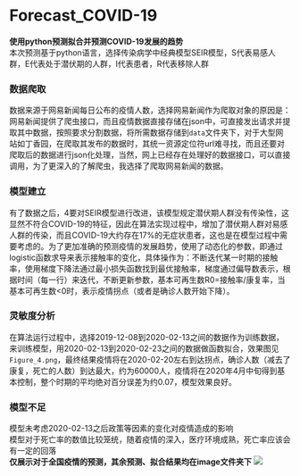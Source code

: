 # Forecast_COVID-19
**使用python预测拟合并预测COVID-19发展的趋势**<br>
本次预测基于python语言，选择传染病学中经典模型SEIR模型，S代表易感人群，E代表处于潜伏期的人群，I代表患者，R代表移除人群
### 数据爬取
数据来源于网易新闻每日公布的疫情人数，选择网易新闻作为爬取对象的原因是：网易新闻提供了爬虫接口，而且疫情数据直接存储在json中，可直接发出请求并提取其中数据，按照要求分割数据，将所需数据存储到`data`文件夹下，对于大型网站如丁香园，在爬取其发布的数据时，其统一资源定位符url难寻找，而且还要对爬取后的数据进行json化处理，当然，网上已经存在处理好的数据接口，可以直接调用，为了更深入的了解爬虫，我选择了爬取网易新闻的数据。<br>
### 模型建立
有了数据之后，4要对SEIR模型进行改进，该模型规定潜伏期人群没有传染性，这显然不符合COVID-19的特征，因此在算法实现过程中，增加了潜伏期人群对易感人群的传染，而且COVID-19大约存在17%的无症状患者，这也是在模型过程中需要考虑的。为了更加准确的预测疫情的发展趋势，使用了动态化的参数，即通过logistic函数求导来表示接触率的变化，具体操作为：不断迭代某一时期的接触率，使用梯度下降法通过最小损失函数找到最优接触率，梯度通过偏导数表示，根据时间（每一行）来迭代，不断更新参数，基本可再生数R0=接触率/康复率，当基本可再生数<0时，表示疫情拐点（或者是确诊人数开始下降）。
### 灵敏度分析
在算法运行过程中，选择2019-12-08到2020-02-13之间的数据作为训练数据，来训练模型，用2020-02-13到2020-02-23之间的数据做函数拟合，效果图见`Figure_4.png`，最终结果疫情将在2020-02-20左右到达拐点，确诊人数（减去了康复，死亡的人数）到达最大，约为60000人，疫情将在2020年4月中旬得到基本控制，整个时期的平均绝对百分误差为约0.07，模型效果良好。
### 模型不足
模型未考虑2020-02-13之后政策等因素的变化对疫情造成的影响<br>
模型对于死亡率的数值比较笼统，随着疫情的深入，医疗环境成熟，死亡率应该会有一定的回落<br>
**仅展示对于全国疫情的预测，其余预测、拟合结果均在image文件夹下**
![](https://github.com/yangxcc/Forecast_COVID-19/blob/master/image/Figure_3.png)

